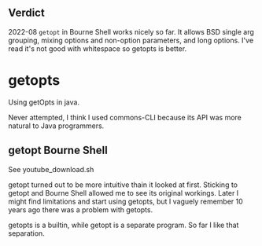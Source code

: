 ## Verdict
2022-08 `getopt` in Bourne Shell works nicely so far. It allows BSD single arg grouping, mixing options and non-option parameters, and long options. I've read it's not good with whitespace so getopts is better.

getopts
=======

Using getOpts in java.

Never attempted, I think I used commons-CLI because its API was more natural to Java programmers.


## getopt Bourne Shell

See youtube_download.sh

getopt turned out to be more intuitive thain it looked at first. Sticking to getopt and Bourne Shell allowed me to see its original workings. Later I might find limitations and start using getopts, but I vaguely remember 10 years ago there was a problem with getopts.

getopts is a builtin, while getopt is a separate program. So far I like that separation.
